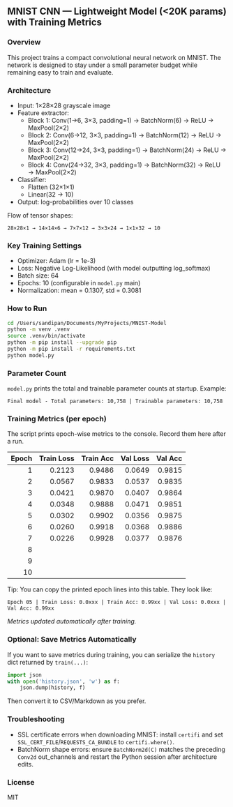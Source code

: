 ## MNIST CNN — Lightweight Model (<20K params) with Training Metrics

### Overview
This project trains a compact convolutional neural network on MNIST. The network is designed to stay under a small parameter budget while remaining easy to train and evaluate.

### Architecture
- Input: 1×28×28 grayscale image
- Feature extractor:
  - Block 1: Conv(1→6, 3×3, padding=1) → BatchNorm(6) → ReLU → MaxPool(2×2)
  - Block 2: Conv(6→12, 3×3, padding=1) → BatchNorm(12) → ReLU → MaxPool(2×2)
  - Block 3: Conv(12→24, 3×3, padding=1) → BatchNorm(24) → ReLU → MaxPool(2×2)
  - Block 4: Conv(24→32, 3×3, padding=1) → BatchNorm(32) → ReLU → MaxPool(2×2)
- Classifier:
  - Flatten (32×1×1)
  - Linear(32 → 10)
- Output: log-probabilities over 10 classes

Flow of tensor shapes:
```
28×28×1 → 14×14×6 → 7×7×12 → 3×3×24 → 1×1×32 → 10
```

### Key Training Settings
- Optimizer: Adam (lr = 1e-3)
- Loss: Negative Log-Likelihood (with model outputting log_softmax)
- Batch size: 64
- Epochs: 10 (configurable in `model.py` main)
- Normalization: mean = 0.1307, std = 0.3081

### How to Run
```bash
cd /Users/sandipan/Documents/MyProjects/MNIST-Model
python -m venv .venv
source .venv/bin/activate
python -m pip install --upgrade pip
python -m pip install -r requirements.txt
python model.py
```

### Parameter Count
`model.py` prints the total and trainable parameter counts at startup. Example:
```
Final model - Total parameters: 10,758 | Trainable parameters: 10,758
```

### Training Metrics (per epoch)
The script prints epoch-wise metrics to the console. Record them here after a run.

| Epoch | Train Loss | Train Acc | Val Loss | Val Acc |
|------:|-----------:|----------:|---------:|--------:|
| 1 |    0.2123    |   0.9486     |   0.0649     |  0.9815      |
| 2 |  0.0567      |   0.9833     |  0.0537      |  0.9835      |
| 3 |   0.0421     |    0.9870    |   0.0407     |    0.9864    |
| 4 |    0.0348    |   0.9888     |    0.0471    |   0.9851     |
| 5 |   0.0302     |     0.9902   |    0.0356    |    0.9875    |
| 6 |    0.0260    |   0.9918     |    0.0368    |   0.9886     |
| 7 |    0.0226    |    0.9928    |    0.0377    |   0.9876     |
| 8 |        |        |        |        |
| 9 |        |        |        |        |
| 10 |       |        |        |        |

Tip: You can copy the printed epoch lines into this table. They look like:
```
Epoch 05 | Train Loss: 0.0xxx | Train Acc: 0.99xx | Val Loss: 0.0xxx | Val Acc: 0.99xx
```

*Metrics updated automatically after training.*

### Optional: Save Metrics Automatically
If you want to save metrics during training, you can serialize the `history` dict returned by `train(...)`:
```python
import json
with open('history.json', 'w') as f:
    json.dump(history, f)
```
Then convert it to CSV/Markdown as you prefer.

### Troubleshooting
- SSL certificate errors when downloading MNIST: install `certifi` and set `SSL_CERT_FILE`/`REQUESTS_CA_BUNDLE` to `certifi.where()`.
- BatchNorm shape errors: ensure `BatchNorm2d(C)` matches the preceding `Conv2d` out_channels and restart the Python session after architecture edits.

### License
MIT


